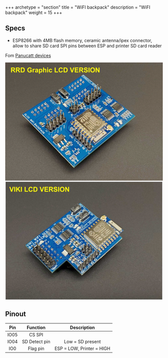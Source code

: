 +++
archetype = "section"
title = "WiFI backpack"
description = "WiFI backpack"
weight = 15
+++

## Specs
* ESP8266 with 4MB flash memory, ceramic antenna/ipex connector, allow to share SD card SPI pins between ESP and printer SD card reader 

Fom [Panucatt devices](https://www.panucatt.com/product_p/wb8266.htm)

![image](wifibackpack_rrdgl.png?width=400px)
![image](wifibackpack_viki.png?width=400px)

## Pinout

|Pin | Function | Description |
|:-:|:-:|:-:|
|IO05| CS SPI||
|IO04| SD Detect pin| Low = SD present|
|IO0| Flag pin| ESP = LOW, Printer = HIGH|
